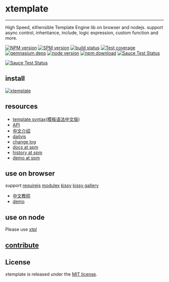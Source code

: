 # xtemplate
---

High Speed, eXtensible Template Engine lib on browser and nodejs.
support async control, inheritance, include, logic expression, custom function and more.

[![NPM version][npm-image]][npm-url]
[![SPM version](http://spmjs.io/badge/xtemplate)](http://spmjs.io/package/xtemplate)
[![build status][travis-image]][travis-url]
[![Test coverage][coveralls-image]][coveralls-url]
[![gemnasium deps][gemnasium-image]][gemnasium-url]
[![node version][node-image]][node-url]
[![npm download][download-image]][download-url]
[![Sauce Test Status](https://saucelabs.com/buildstatus/xtemplate)](https://saucelabs.com/u/xtemplate)

[![Sauce Test Status](https://saucelabs.com/browser-matrix/xtemplate.svg)](https://saucelabs.com/u/xtemplate)


[npm-image]: http://img.shields.io/npm/v/xtemplate.svg?style=flat-square
[npm-url]: http://npmjs.org/package/xtemplate
[travis-image]: https://img.shields.io/travis/xtemplate/xtemplate.svg?style=flat-square
[travis-url]: https://travis-ci.org/xtemplate/xtemplate
[coveralls-image]: https://img.shields.io/coveralls/xtemplate/xtemplate.svg?style=flat-square
[coveralls-url]: https://coveralls.io/r/xtemplate/xtemplate?branch=master
[gemnasium-image]: http://img.shields.io/gemnasium/xtemplate/xtemplate.svg?style=flat-square
[gemnasium-url]: https://gemnasium.com/xtemplate/xtemplate
[node-image]: https://img.shields.io/badge/node.js-%3E=_0.10-green.svg?style=flat-square
[node-url]: http://nodejs.org/download/
[download-image]: https://img.shields.io/npm/dm/xtemplate.svg?style=flat-square
[download-url]: https://npmjs.org/package/xtemplate

## install

[![xtemplate](https://nodei.co/npm/xtemplate.png)](https://npmjs.org/package/xtemplate)

## resources

- [template syntax](https://github.com/xtemplate/xtemplate/blob/master/docs/syntax.md)([模板语法中文版](https://github.com/xtemplate/xtemplate/blob/master/docs/syntax-cn.md))
- [API](https://github.com/xtemplate/xtemplate/blob/master/docs/api.md)
- [中文介绍](https://github.com/xtemplate/xtemplate/blob/master/docs/tutorial/introduce.md)
- [dailyjs](http://dailyjs.com/2014/09/24/node-roundup/)
- [change log](https://github.com/xtemplate/xtemplate/blob/master/HISTORY.md)
- [docs at spm](http://spmjs.io/docs/xtemplate/)
- [history at spm](http://spmjs.io/docs/xtemplate/history.html)
- [demo at spm](http://spmjs.io/docs/xtemplate/examples/)

## use on browser

support [requirejs](https://github.com/jrburke/requirejs) [modulex](https://github.com/modulex/modulex)
[kissy](http://docs.kissyui.com) [kissy gallery](http://gallery.kissyui.com)

- [中文教程](https://github.com/xtemplate/xtemplate/blob/master/docs/tutorial/use-on-browser.md)
- [demo](https://github.com/xtemplate/xtemplate-on-browser)

## use on node

Please use [xtpl](https://github.com/xtemplate/xtpl)

## [contribute](https://github.com/xtemplate/xtemplate/blob/master/CONTRIBUTING.md)

## License

xtemplate is released under the [MIT license](http://opensource.org/licenses/MIT).
